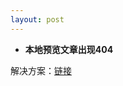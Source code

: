 ```yaml
---
layout: post
---
```




- **本地预览文章出现404**

解决方案：[链接](http://blog.chiyiw.com/2016/03/20/jekyll-本地调试文件名中文错误解决.html)

